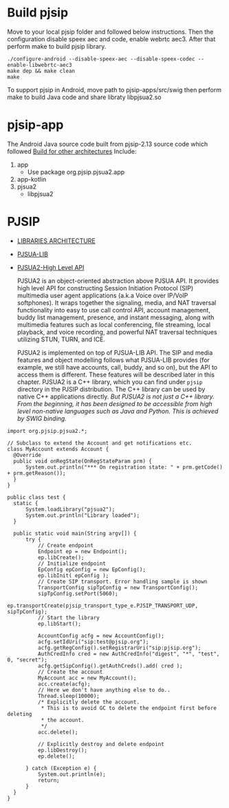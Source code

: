 # Build pjsip

Move to your local pjsip folder and followed below instructions. Then the configuration disable speex aec and code, enable webrtc aec3. After that perform make to build pjsip library.

```
./configure-android --disable-speex-aec --disable-speex-codec --enable-libwebrtc-aec3
make dep && make clean
make
```

To support pjsip in Android, move path to pjsip-apps/src/swig then perform make to build Java code and share libraty libpjsua2.so

# pjsip-app

The Android Java source code built from pjsip-2.13 source code which followed [Build for other architectures](https://docs.pjsip.org/en/latest/get-started/android/build_instructions.html#building-for-other-architectures)
Include: 

1. app 
    - Use package org.pjsip.pjsua2.app
2. app-kotlin
3. pjsua2
    - libpjsua2

# PJSIP
- [LIBRARIES ARCHITECTURE](https://docs.pjsip.org/en/latest/get-started/guidelines-api.html#which-api-to-use)

- [PJSUA-LIB](https://docs.pjsip.org/en/latest/api/pjsua-lib/index.html#pjsua-lib)

- [PJSUA2-High Level API](https://www.pjsip.org/docs/book-latest/html/intro_pjsua2.html)

  PJSUA2 is an object-oriented abstraction above PJSUA API. It provides high level API for constructing Session Initiation Protocol (SIP)  multimedia user agent applications (a.k.a Voice over IP/VoIP  softphones). It wraps together the signaling, media, and NAT traversal  functionality into easy to use call control API, account management,  buddy list management, presence, and instant messaging, along with  multimedia features such as local conferencing, file streaming, local  playback, and voice recording, and powerful NAT traversal techniques  utilizing STUN, TURN, and ICE.

  PJSUA2 is implemented on top of PJSUA-LIB API. The SIP and media  features and object modelling follows what PJSUA-LIB provides (for  example, we still have accounts, call, buddy, and so on), but the API to access them is different. These features will be described later in  this chapter. PJSUA2 is a C++ library, which you can find under `pjsip` directory in the PJSIP distribution. The C++ library can be used by  native C++ applications directly. *But PJSUA2 is not just a C++ library.  From the beginning, it has been designed to be accessible from high  level non-native languages such as Java and Python. This is achieved by  SWIG binding.*

```
import org.pjsip.pjsua2.*;

// Subclass to extend the Account and get notifications etc.
class MyAccount extends Account {
  @Override
  public void onRegState(OnRegStateParam prm) {
      System.out.println("*** On registration state: " + prm.getCode() + prm.getReason());
  }
}

public class test {
  static {
      System.loadLibrary("pjsua2");
      System.out.println("Library loaded");
  }

  public static void main(String argv[]) {
      try {
          // Create endpoint
          Endpoint ep = new Endpoint();
          ep.libCreate();
          // Initialize endpoint
          EpConfig epConfig = new EpConfig();
          ep.libInit( epConfig );
          // Create SIP transport. Error handling sample is shown
          TransportConfig sipTpConfig = new TransportConfig();
          sipTpConfig.setPort(5060);
          ep.transportCreate(pjsip_transport_type_e.PJSIP_TRANSPORT_UDP, sipTpConfig);
          // Start the library
          ep.libStart();

          AccountConfig acfg = new AccountConfig();
          acfg.setIdUri("sip:test@pjsip.org");
          acfg.getRegConfig().setRegistrarUri("sip:pjsip.org");
          AuthCredInfo cred = new AuthCredInfo("digest", "*", "test", 0, "secret");
          acfg.getSipConfig().getAuthCreds().add( cred );
          // Create the account
          MyAccount acc = new MyAccount();
          acc.create(acfg);
          // Here we don't have anything else to do..
          Thread.sleep(10000);
          /* Explicitly delete the account.
           * This is to avoid GC to delete the endpoint first before deleting
           * the account.
           */
          acc.delete();

          // Explicitly destroy and delete endpoint
          ep.libDestroy();
          ep.delete();

      } catch (Exception e) {
          System.out.println(e);
          return;
      }
  }
}
```
